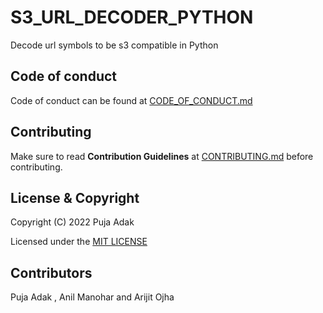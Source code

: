 # S3_URL_DECODER_PYTHON



Decode url symbols to be s3 compatible in Python


## Code of conduct

Code of conduct can be found at [CODE_OF_CONDUCT.md](CODE_OF_CONDUCT.md)

## Contributing

Make sure to read **Contribution Guidelines** at [CONTRIBUTING.md](CONTRIBUTING.md) before contributing.

## License & Copyright

Copyright (C) 2022 Puja Adak

Licensed under the [MIT LICENSE](LICENSE)

## Contributors

Puja Adak , Anil Manohar and Arijit Ojha
